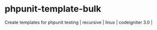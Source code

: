 # phpunit-template-bulk
Create templates for phpunit testing | recursive | linux | codeigniter 3.0 |
